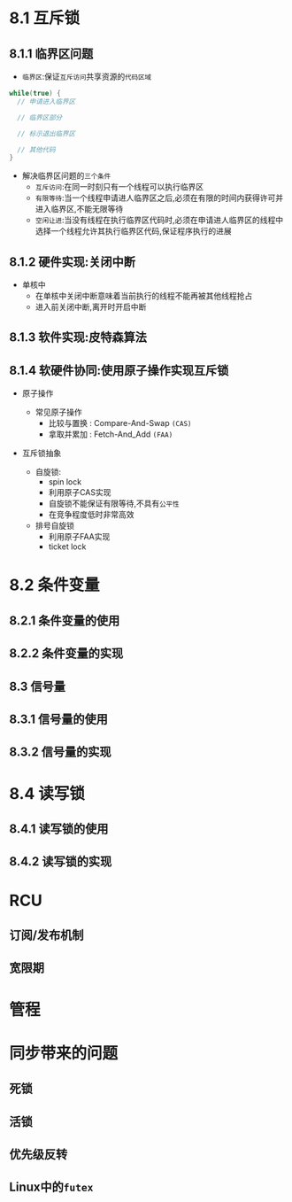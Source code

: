 # 8.1 互斥锁
## 8.1.1 临界区问题
- `临界区`:保证`互斥访问`共享资源的`代码区域`
```c
while(true) {
  // 申请进入临界区

  // 临界区部分

  // 标示退出临界区

  // 其他代码
}
```

- 解决临界区问题的`三个条件`
  - `互斥访问`:在同一时刻只有一个线程可以执行临界区
  - `有限等待`:当一个线程申请进人临界区之后,必须在有限的时间内获得许可并进入临界区,不能无限等待
  - `空闲让进`:当没有线程在执行临界区代码时,必须在申请进人临界区的线程中选择一个线程允许其执行临界区代码,保证程序执行的进展

## 8.1.2 硬件实现:关闭中断
- 单核中
  - 在单核中关闭中断意味着当前执行的线程不能再被其他线程抢占
  - 进入前关闭中断,离开时开启中断

## 8.1.3 软件实现:皮特森算法

## 8.1.4 软硬件协同:使用原子操作实现互斥锁
- 原子操作
  - 常见原子操作
    - 比较与置换 : Compare-And-Swap `(CAS)`
    - 拿取并累加 : Fetch-And_Add `(FAA)`

- 互斥锁抽象
  - 自旋锁:
    - spin lock
    - 利用原子CAS实现
    - 自旋锁不能保证有限等待,不具有`公平性`
    - 在竞争程度低时非常高效
  - 排号自旋锁
    - 利用原子FAA实现
    - ticket lock

# 8.2 条件变量

## 8.2.1 条件变量的使用

## 8.2.2 条件变量的实现

## 8.3 信号量

## 8.3.1 信号量的使用

## 8.3.2 信号量的实现

# 8.4 读写锁

## 8.4.1 读写锁的使用

## 8.4.2 读写锁的实现

# RCU

## 订阅/发布机制

## 宽限期

# 管程

# 同步带来的问题

## 死锁

## 活锁

## 优先级反转

## Linux中的`futex`

